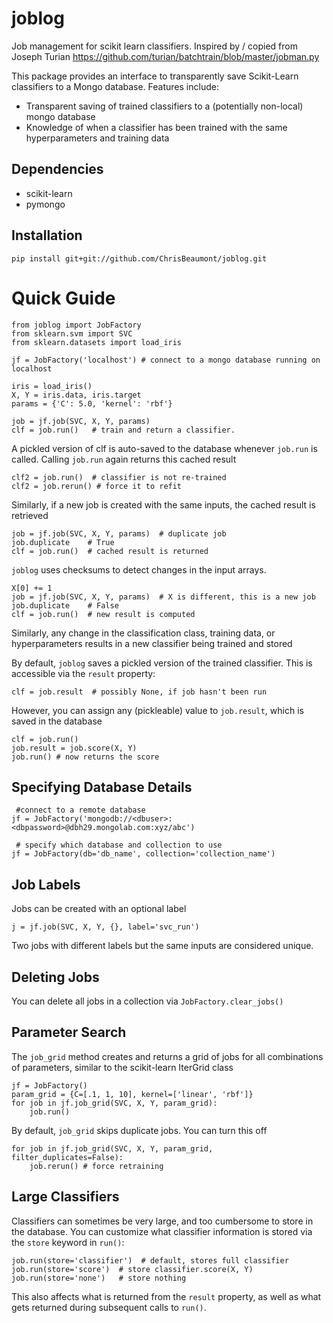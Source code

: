 joblog
==========

Job management for scikit learn classifiers. Inspired by / copied from Joseph Turian https://github.com/turian/batchtrain/blob/master/jobman.py

This package provides an interface to transparently save Scikit-Learn classifiers
to a Mongo database. Features include:

 * Transparent saving of trained classifiers to a (potentially non-local) mongo database
 * Knowledge of when a classifier has been trained with the same hyperparameters and training data

Dependencies
------------
 * scikit-learn
 * pymongo

Installation
------------

```
pip install git+git://github.com/ChrisBeaumont/joblog.git
```


Quick Guide
===========

```
from joblog import JobFactory
from sklearn.svm import SVC
from sklearn.datasets import load_iris

jf = JobFactory('localhost') # connect to a mongo database running on localhost

iris = load_iris()
X, Y = iris.data, iris.target
params = {'C': 5.0, 'kernel': 'rbf'}

job = jf.job(SVC, X, Y, params)
clf = job.run()   # train and return a classifier.
```

A pickled version of clf is auto-saved to the database whenever `job.run` is called.
Calling `job.run` again returns this cached result

```
clf2 = job.run()  # classifier is not re-trained
clf2 = job.rerun() # force it to refit
```
Similarly, if a new job is created with the same inputs, the cached result is retrieved

```
job = jf.job(SVC, X, Y, params)  # duplicate job
job.duplicate    # True
clf = job.run()  # cached result is returned
```

`joblog` uses checksums to detect changes in the input arrays.

```
X[0] += 1
job = jf.job(SVC, X, Y, params)  # X is different, this is a new job
job.duplicate    # False
clf = job.run()  # new result is computed
```
Similarly, any change in the classification class, training data, or hyperparameters
results in a new classifier being trained and stored

By default, `joblog` saves a pickled version of the trained classifier. This is
accessible via the `result` property:

```
clf = job.result  # possibly None, if job hasn't been run
```
However, you can assign any (pickleable) value to `job.result`, which is saved
in the database

```
clf = job.run()
job.result = job.score(X, Y)
job.run() # now returns the score
```

Specifying Database Details
---
```
 #connect to a remote database
jf = JobFactory('mongodb://<dbuser>:<dbpassword>@dbh29.mongolab.com:xyz/abc')

 # specify which database and collection to use
jf = JobFactory(db='db_name', collection='collection_name')

```
Job Labels
----------
Jobs can be created with an optional label

```
j = jf.job(SVC, X, Y, {}, label='svc_run')
```

Two jobs with different labels but the same inputs are considered
unique.

Deleting Jobs
-------------
You can delete all jobs in a collection via `JobFactory.clear_jobs()`

Parameter Search
-------
The `job_grid` method creates and returns a grid of jobs
for all combinations of parameters, similar to the scikit-learn
IterGrid class

```
jf = JobFactory()
param_grid = {C=[.1, 1, 10], kernel=['linear', 'rbf']}
for job in jf.job_grid(SVC, X, Y, param_grid):
	job.run()
```

By default, `job_grid` skips duplicate jobs. You can turn this off

```
for job in jf.job_grid(SVC, X, Y, param_grid, filter_duplicates=False):
	job.rerun()	# force retraining
```

Large Classifiers
-----------------
Classifiers can sometimes be very large, and too cumbersome to store
in the database. You can customize what classifier information is stored
via the `store` keyword in `run()`:

```
job.run(store='classifier')  # default, stores full classifier
job.run(store='score')  # store classifier.score(X, Y)
job.run(store='none')   # store nothing
```

This also affects what is returned from the `result` property,
as well as what gets returned during subsequent calls to `run()`.